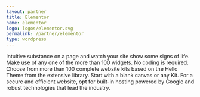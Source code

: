```yaml
---
layout: partner
title: Elementor
name: elementor
logo: logos/elementor.svg
permalink: /partner/elementor
type: wordpress
---
```


Intuitive substance on a page and watch your site show some signs of life. Make use of any one of the more than 100 widgets. No coding is required.
Choose from more than 100 complete website kits based on the Hello Theme from the extensive library. Start with a blank canvas or any Kit.
For a secure and efficient website, opt for built-in hosting powered by Google and robust technologies that lead the industry.